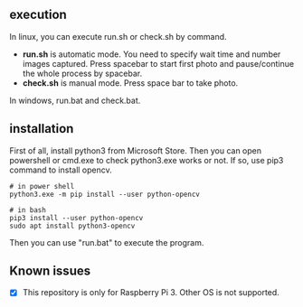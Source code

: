 ## execution
In linux, you can execute run.sh or check.sh by command.

* **run.sh** is automatic mode. You need to specify wait time and number images captured. Press spacebar to start first photo and pause/continue the whole process by spacebar.
* **check.sh** is manual mode. Press space bar to take photo.


In windows, run.bat and check.bat.







## installation
First of all, install python3 from Microsoft Store.
Then you can open powershell or cmd.exe to check python3.exe works or not.
If so, use pip3 command to install opencv.
```
# in power shell
python3.exe -m pip install --user python-opencv

# in bash
pip3 install --user python-opencv
sudo apt install python3-opencv
```

Then you can use "run.bat" to execute the program.

## Known issues
* [x] This repository is only for Raspberry Pi 3. Other OS is not supported.


